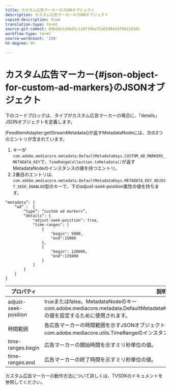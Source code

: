 ```yaml
---
title: カスタム広告マーカーのJSONオブジェクト
description: カスタム広告マーカーのJSONオブジェクト
copied-description: true
translation-type: tm+mt
source-git-commit: 89bdda1d4bd5c126f19ba75a819942df901183d1
workflow-type: tm+mt
source-wordcount: '159'
ht-degree: 0%

---
```



# カスタム広告マーカー{#json-object-for-custom-ad-markers}のJSONオブジェクト

下のコードブロックは、タイプがカスタム広告マーカーの場合に、「details」 JSONオブジェクトを定義します。

IFeedItemAdapter:getStreamMetadata()が返すMetadataNodeには、次の2つのエントリが含まれています。
1. キーが`com.adobe.mediacore.metadata.DefaultMetadataKeys.CUSTOM_AD_MARKERS_METADATA_KEY`で、`TimeRangeCollection.toMetadata()`が返すMetadataNodeのインスタンスの値を持つエントリ。
1. 2番目のエントリは、`com.adobe.mediacore.metadata.DefaultMetadataKeys.METADATA_KEY_ADJUST_SEEK_ENABLED`型のキーで、下の&#x200B;*adjust-seek-position*&#x200B;属性の値を持ちます。

```
“metadata”: {
    “ad” :  {
        “type”: “custom ad markers”,
        “details”: {
            "adjust-seek-position": true,
            "time-ranges": [
                {
                    "begin": 5000,
                    "end":15000
                },
                {
                    "begin": 120000,
                    "end":135000
                }
            ]
        }
    }
}
```

| プロパティ | 説明 |
|---|---|
| adjust-seek-position | trueまたはfalse。MetadataNodeのキーcom.adobe.mediacore.metadata.DefaultMetadataKeys.METADATA_KEY_ADJUST_SEEK_ENABLEDの値を設定するために使用されます。 |
| 時間範囲 | 各広告マーカーの時間範囲を示すJSONオブジェクトの配列。 各JSONオブジェクトエントリは、com.adobe.mediacore.utils.TimeRangeのインスタンスにマップされます。 |
| time-ranges.begin | 広告マーカーの開始時間を示すミリ秒単位の値。 |
| time-ranges.end | 広告マーカーの終了時間を示すミリ秒単位の値。 |

カスタム広告マーカーの動作方法について詳しくは、TVSDKのドキュメントを参照してください。
